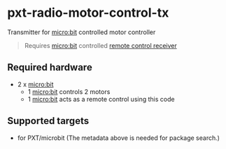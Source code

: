 # pxt-radio-motor-control-tx

Transmitter for [micro:bit][1] controlled motor controller

> Requires [micro:bit][1] controlled [remote control receiver][2]

## Required hardware

- 2 x [micro:bit][1]
    - 1 [micro:bit][1] controls 2 motors
    - 1 [micro:bit][1] acts as a remote control using this code

## Supported targets

* for PXT/microbit
(The metadata above is needed for package search.)

[1]: https://microbit.org/
[2]: https://github.com/chrsjc/pxt-radio-motor-control-rx
